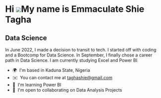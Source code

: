 Hi ![](https://user-images.githubusercontent.com/18350557/176309783-0785949b-9127-417c-8b55-ab5a4333674e.gif)My name is Emmaculate Shie Tagha
=============================================================================================================================================

Data Science
------------

In June 2022, I made a decision to transit to tech. I started off with coding and a Bootcomp for Data Science. In September, I finally chose a career path in Data Science. I am currently studying Excel and Power BI

*   🌍  I'm based in Kaduna State, Nigeria
*   ✉️  You can contact me at [taghashie@gmail.com](mailto:taghashie@gmail.com)
*   🧠  I'm learning Power BI
*   🤝  I'm open to collaborating on Data Analysis Projects
